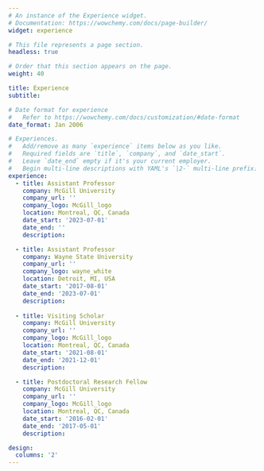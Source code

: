 ```yaml
---
# An instance of the Experience widget.
# Documentation: https://wowchemy.com/docs/page-builder/
widget: experience

# This file represents a page section.
headless: true

# Order that this section appears on the page.
weight: 40

title: Experience
subtitle:

# Date format for experience
#   Refer to https://wowchemy.com/docs/customization/#date-format
date_format: Jan 2006

# Experiences.
#   Add/remove as many `experience` items below as you like.
#   Required fields are `title`, `company`, and `date_start`.
#   Leave `date_end` empty if it's your current employer.
#   Begin multi-line descriptions with YAML's `|2-` multi-line prefix.
experience:
  - title: Assistant Professor
    company: McGill University
    company_url: ''
    company_logo: McGill_logo
    location: Montreal, QC, Canada
    date_start: '2023-07-01'
    date_end: ''
    description: 

  - title: Assistant Professor
    company: Wayne State University
    company_url: ''
    company_logo: wayne_white
    location: Detroit, MI, USA
    date_start: '2017-08-01'
    date_end: '2023-07-01'
    description: 
        
  - title: Visiting Scholar
    company: McGill University
    company_url: ''
    company_logo: McGill_logo
    location: Montreal, QC, Canada
    date_start: '2021-08-01'
    date_end: '2021-12-01'
    description: 

  - title: Postdoctoral Research Fellow
    company: McGill University
    company_url: ''
    company_logo: McGill_logo
    location: Montreal, QC, Canada
    date_start: '2016-02-01'
    date_end: '2017-05-01'
    description: 

design:
  columns: '2'
---
```

